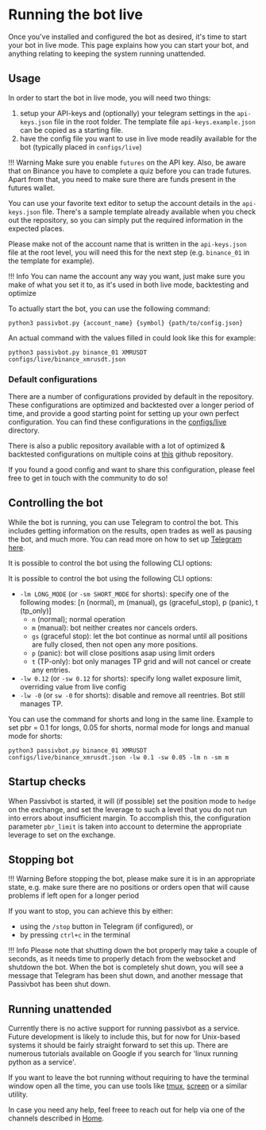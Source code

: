 # Running the bot live

Once you've installed and configured the bot as desired, it's time to start your bot in live mode. This page explains
how you can start your bot, and anything relating to keeping the system running unattended.

## Usage

In order to start the bot in live mode, you will need two things:
1) setup your API-keys and (optionally) your telegram settings in the `api-keys.json` file in the root folder.
   The template file `api-keys.example.json` can be copied as a starting file. 
2) have the config file you want to use in live mode readily available for the bot (typically placed in `configs/live`)

!!! Warning
    Make sure you enable `futures` on the API key. Also, be aware that on Binance you have to complete a quiz before you
    can trade futures. Apart from that, you need to make sure there are funds present in the futures wallet.

You can use your favorite text editor to setup the account details in the `api-keys.json` file. There's a sample template
already available when you check out the repository, so you can simply put the required information in the expected places.

Please make not of the account name that is written in the `api-keys.json` file at the root level, you will need this for the next
step (e.g. `binance_01` in the template for example).

!!! Info
    You can name the account any way you want, just make sure you make of what you set it to, as it's used in both live mode, backtesting and optimize

To actually start the bot, you can use the following command:

```shell
python3 passivbot.py {account_name} {symbol} {path/to/config.json}
```

An actual command with the values filled in could look like this for example:

```shell
python3 passivbot.py binance_01 XMRUSDT configs/live/binance_xmrusdt.json
```

### Default configurations

There are a number of configurations provided by default in the repository. These configurations are optimized and
backtested over a longer period of time, and provide a good starting point for setting up your own perfect
configuration. You can find these configurations in the [configs/live](https://github.com/enarjord/passivbot/tree/master/configs/live) directory.

There is also a public repository available with a lot of optimized & backtested configurations on multiple coins at
[this](https://github.com/JohnKearney1/PassivBot-Configurations) github repository.

If you found a good config and want to share this configuration, please feel free to get in touch with the community to do so!

## Controlling the bot

While the bot is running, you can use Telegram to control the bot. This includes getting information on the results,
open trades as well as pausing the bot, and much more. You can read more on how to set up [Telegram here](telegram.md).

It is possible to control the bot using the following CLI options:

It is possible to control the bot using the following CLI options:

- `-lm LONG_MODE` (or `-sm SHORT_MODE` for shorts): specify one of the following modes: [n (normal), m (manual), gs (graceful_stop), p (panic), t (tp_only)]
  - `n` (normal); normal operation
  - `m` (manual): bot neither creates nor cancels orders.
  - `gs` (graceful stop): let the bot continue as normal until all positions are fully closed, then not open any more positions.
  - `p` (panic): bot will close positions asap using limit orders
  - `t` (TP-only): bot only manages TP grid and will not cancel or create any entries.
- `-lw 0.12` (or `-sw 0.12` for shorts): specify long wallet exposure limit, overriding value from live config
- `-lw -0` (or `sw -0` for shorts): disable and remove all reentries. Bot still manages TP.

You can use the command for shorts and long in the same line.
Example to set pbr = 0.1 for longs, 0.05 for shorts, normal mode for longs and manual mode for shorts: 
```shell
python3 passivbot.py binance_01 XMRUSDT configs/live/binance_xmrusdt.json -lw 0.1 -sw 0.05 -lm n -sm m
```
## Startup checks

When Passivbot is started, it will (if possible) set the position mode to `hedge` on the exchange, and set the leverage
to such a level that you do not run into errors about insufficient margin. To accomplish this, the configuration parameter
`pbr_limit` is taken into account to determine the appropriate leverage to set on the exchange.

## Stopping bot

!!! Warning
    Before stopping the bot, please make sure it is in an appropriate state, e.g. make sure there are no positions or orders open that will cause problems if left open for a longer period 

If you want to stop, you can achieve this by either:
* using the `/stop` button in Telegram (if configured), or
* by pressing `ctrl+c` in the terminal

!!! Info
    Please note that shutting down the bot properly may take a couple of seconds, as it needs time to properly detach from the websocket and shutdown the bot. When the bot is completely shut down, you will see a message that Telegram has been shut down, and another message that Passivbot has been shut down.

## Running unattended

Currently there is no active support for running passivbot as a service. Future development is likely to include this,
but for now for Unix-based systems it should be fairly straight forward to set this up. There are numerous tutorials
available on Google if you search for 'linux running python as a service'.

If you want to leave the bot running without requiring to have the terminal window open all the time, you can use tools
like [tmux](https://github.com/tmux/tmux), [screen](http://www.gnu.org/software/screen/manual/screen.html) or a similar utility.

In case you need any help, feel freee to reach out for help via one of the channels described in [Home](index.md).
